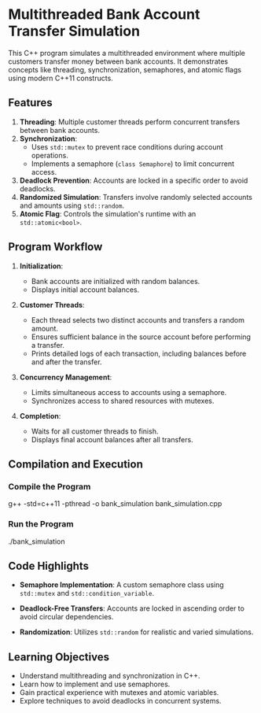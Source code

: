 # Multithreaded Bank Account Transfer Simulation

This C++ program simulates a multithreaded environment where multiple customers transfer money between bank accounts. It demonstrates concepts like threading, synchronization, semaphores, and atomic flags using modern C++11 constructs.

## Features

1. **Threading**: Multiple customer threads perform concurrent transfers between bank accounts.
2. **Synchronization**: 
   - Uses `std::mutex` to prevent race conditions during account operations.
   - Implements a semaphore (`class Semaphore`) to limit concurrent access.
3. **Deadlock Prevention**: Accounts are locked in a specific order to avoid deadlocks.
4. **Randomized Simulation**: Transfers involve randomly selected accounts and amounts using `std::random`.
5. **Atomic Flag**: Controls the simulation's runtime with an `std::atomic<bool>`.

## Program Workflow

1. **Initialization**:
   - Bank accounts are initialized with random balances.
   - Displays initial account balances.

2. **Customer Threads**:
   - Each thread selects two distinct accounts and transfers a random amount.
   - Ensures sufficient balance in the source account before performing a transfer.
   - Prints detailed logs of each transaction, including balances before and after the transfer.

3. **Concurrency Management**:
   - Limits simultaneous access to accounts using a semaphore.
   - Synchronizes access to shared resources with mutexes.

4. **Completion**:
   - Waits for all customer threads to finish.
   - Displays final account balances after all transfers.

## Compilation and Execution

### Compile the Program
g++ -std=c++11 -pthread -o bank_simulation bank_simulation.cpp

### Run the Program
./bank_simulation

## Code Highlights

- **Semaphore Implementation**:
  A custom semaphore class using `std::mutex` and `std::condition_variable`.
  
- **Deadlock-Free Transfers**:
  Accounts are locked in ascending order to avoid circular dependencies.

- **Randomization**:
  Utilizes `std::random` for realistic and varied simulations.

## Learning Objectives

- Understand multithreading and synchronization in C++.
- Learn how to implement and use semaphores.
- Gain practical experience with mutexes and atomic variables.
- Explore techniques to avoid deadlocks in concurrent systems.
